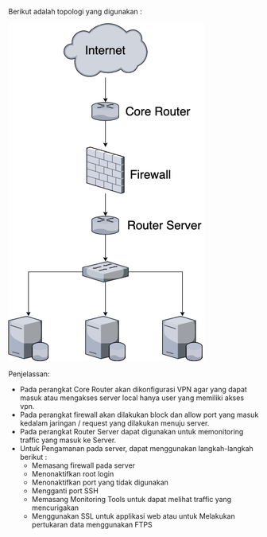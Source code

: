 Berikut adalah topologi yang digunakan :

![Topologi](folder-images-jawaban/05.png)


Penjelassan:
- Pada perangkat Core Router akan dikonfigurasi VPN agar yang dapat masuk atau mengakses server local hanya user yang memiliki akses vpn.
- Pada perangkat firewall akan dilakukan block dan allow port yang masuk kedalam jaringan / request yang dilakukan menuju server.
- Pada perangkat Router Server dapat digunakan untuk memonitoring traffic yang masuk ke Server.
- Untuk Pengamanan pada server, dapat menggunakan langkah-langkah berikut :
  - Memasang firewall pada server
  - Menonaktifkan root login
  - Menonaktifkan port yang tidak digunakan
  - Mengganti port SSH
  - Memasang Monitoring Tools untuk dapat melihat traffic yang mencurigakan
  - Menggunakan SSL untuk applikasi web atau untuk Melakukan pertukaran data menggunakan FTPS
